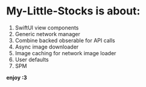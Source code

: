# My-Little-Stocks is about: 
1. SwiftUI view components
2. Generic network manager
3. Combine backed obserable for API calls
4. Async image downloader
5. Image caching for network image loader
6. User defaults
7. SPM 

**enjoy :3**
